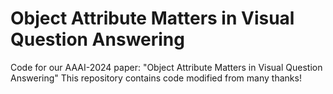 # Object Attribute Matters in Visual Question Answering
Code for our AAAI-2024 paper: "Object Attribute Matters in Visual Question Answering"
This repository contains code modified from      many thanks!
